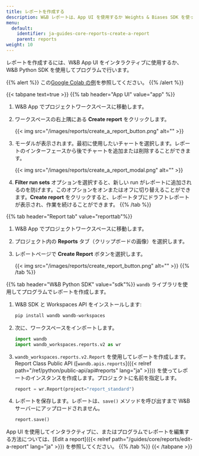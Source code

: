 ```yaml
---
title: レポートを作成する
description: W&B レポートは、App UI を使用するか Weights & Biases SDK を使ってプログラムで作成します。
menu:
  default:
    identifier: ja-guides-core-reports-create-a-report
    parent: reports
weight: 10
---
```


レポートを作成するには、W&B App UI をインタラクティブに使用するか、W&B Python SDK を使用してプログラムで行います。

{{% alert %}}
この[Google Colab の例](https://colab.research.google.com/github/wandb/examples/blob/master/colabs/intro/Report_API_Quickstart.ipynb)を参照してください。
{{% /alert %}}

{{< tabpane text=true >}}
{{% tab header="App UI" value="app" %}}
1. W&B App でプロジェクトワークスペースに移動します。
2. ワークスペースの右上隅にある **Create report** をクリックします。

   {{< img src="/images/reports/create_a_report_button.png" alt="" >}}

3. モーダルが表示されます。最初に使用したいチャートを選択します。レポートのインターフェースから後でチャートを追加または削除することができます。

    {{< img src="/images/reports/create_a_report_modal.png" alt="" >}}

4. **Filter run sets** オプションを選択すると、新しい run がレポートに追加されるのを防げます。このオプションをオンまたはオフに切り替えることができます。**Create report** をクリックすると、レポートタブにドラフトレポートが表示され、作業を続けることができます。
{{% /tab %}}

{{% tab header="Report tab" value="reporttab"%}}
1. W&B App でプロジェクトワークスペースに移動します。
2. プロジェクト内の **Reports** タブ（クリップボードの画像）を選択します。
3. レポートページで **Create Report** ボタンを選択します。 

   {{< img src="/images/reports/create_report_button.png" alt="" >}}
{{% /tab %}}

{{% tab header="W&B Python SDK" value="sdk"%}}
`wandb` ライブラリを使用してプログラムでレポートを作成します。

1. W&B SDK と Workspaces API をインストールします:
    ```bash
    pip install wandb wandb-workspaces
    ```
2. 次に、ワークスペースをインポートします。
    ```python
    import wandb
    import wandb_workspaces.reports.v2 as wr
    ```       
3. `wandb_workspaces.reports.v2.Report` を使用してレポートを作成します。Report Class Public API ([`wandb.apis.reports`]({{< relref path="/ref/python/public-api/api#reports" lang="ja" >}})) を使ってレポートのインスタンスを作成します。プロジェクトに名前を指定します。  
    ```python
    report = wr.Report(project="report_standard")
    ```  

4. レポートを保存します。レポートは、`save()` メソッドを呼び出すまで W&B サーバーにアップロードされません。
    ```python
    report.save()
    ```

App UI を使用してインタラクティブに、またはプログラムでレポートを編集する方法については、[Edit a report]({{< relref path="/guides/core/reports/edit-a-report" lang="ja" >}}) を参照してください。
{{% /tab %}}
{{< /tabpane >}}